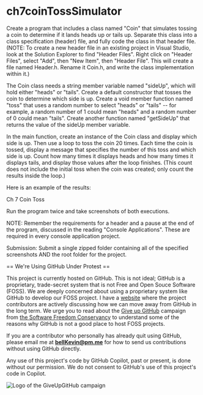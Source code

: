 # ch7coinTossSimulator

Create a program that includes a class named "Coin" that simulates tossing a coin to determine if it lands heads up or tails up. Separate this class into a class specification (header) file, and fully code the class in that header file. (NOTE: To create a new header file in an existing project in Visual Studio, look at the Solution Explorer to find "Header Files". Right click on "Header Files", select "Add", then "New Item", then "Header File". This will create a file named Header.h. Rename it Coin.h, and write the class implementation within it.)

The Coin class needs a string member variable named "sideUp", which will hold either "heads" or "tails". Create a default constructor that tosses the coin to determine which side is up. Create a void member function named "toss" that uses a random number to select "heads" or "tails" -- for example, a random number of 1 could mean "heads" and a random number of 0 could mean "tails". Create another function named "getSideUp" that returns the value of the sideUp member variable.

In the main function, create an instance of the Coin class and display which side is up. Then use a loop to toss the coin 20 times. Each time the coin is tossed, display a message that specifies the number of this toss and which side is up. Count how many times it displays heads and how many times it displays tails, and display those values after the loop finishes. (This count does not include the initial toss when the coin was created; only count the results inside the loop.)

Here is an example of the results:

Ch 7 Coin Toss 

Run the program twice and take screenshots of both executions.

 

NOTE: Remember the requirements for a header and a pause at the end of the program, discussed in the reading "Console Applications". These are required in every console application project.

Submission: Submit a single zipped folder containing all of the specified screenshots AND the root folder for the project.

== We're Using GitHub Under Protest ==

This project is currently hosted on GitHub.  This is not ideal; GitHub is a
proprietary, trade-secret system that is not Free and Open Souce Software
(FOSS).  We are deeply concerned about using a proprietary system like GitHub
to develop our FOSS project. I have a [website](https://bellKevin.me) where the
project contributors are actively discussing how we can move away from GitHub
in the long term.  We urge you to read about the [Give up GitHub](https://GiveUpGitHub.org) campaign 
from [the Software Freedom Conservancy](https://sfconservancy.org) to understand some of the reasons why GitHub is not 
a good place to host FOSS projects.

If you are a contributor who personally has already quit using GitHub, please
email me at **bellKevin@pm.me** for how to send us contributions without
using GitHub directly.

Any use of this project's code by GitHub Copilot, past or present, is done
without our permission.  We do not consent to GitHub's use of this project's
code in Copilot.

![Logo of the GiveUpGitHub campaign](https://sfconservancy.org/img/GiveUpGitHub.png)
